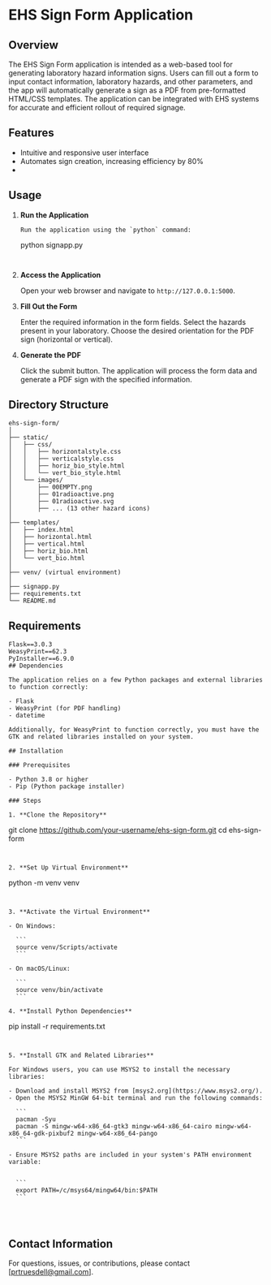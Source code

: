 
# EHS Sign Form Application

## Overview

The EHS Sign Form application is intended as a web-based tool for generating laboratory hazard information signs. Users can fill out a form to input contact information, laboratory hazards, and other parameters, and the app will automatically generate a sign as a PDF from pre-formatted HTML/CSS templates. The application can be integrated with EHS systems for accurate and efficient rollout of required signage.

## Features

- Intuitive and responsive user interface
- Automates sign creation, increasing efficiency by 80%
- 
## Usage

1. **Run the Application**


   ```
   Run the application using the `python` command:

   ```
   python signapp.py
   ```


2. **Access the Application**

   Open your web browser and navigate to `http://127.0.0.1:5000`.

3. **Fill Out the Form**

   Enter the required information in the form fields. Select the hazards present in your laboratory. Choose the desired orientation for the PDF sign (horizontal or vertical).

4. **Generate the PDF**

   Click the submit button. The application will process the form data and generate a PDF sign with the specified information.

## Directory Structure

```
ehs-sign-form/
│
├── static/
│   ├── css/
│   │   ├── horizontalstyle.css
│   │   ├── verticalstyle.css
│   │   ├── horiz_bio_style.html
│   │   └── vert_bio_style.html
│   └── images/
│       ├── 00EMPTY.png
│       ├── 01radioactive.png
│       ├── 01radioactive.svg
│       ├── ... (13 other hazard icons)
│
├── templates/
│   ├── index.html
│   ├── horizontal.html
│   ├── vertical.html
│   ├── horiz_bio.html
│   └── vert_bio.html
│
├── venv/ (virtual environment)
│
├── signapp.py
├── requirements.txt
└── README.md
```

## Requirements 

```
Flask==3.0.3
WeasyPrint==62.3
PyInstaller==6.9.0
## Dependencies

The application relies on a few Python packages and external libraries to function correctly:

- Flask
- WeasyPrint (for PDF handling)
- datetime

Additionally, for WeasyPrint to function correctly, you must have the GTK and related libraries installed on your system.

## Installation

### Prerequisites

- Python 3.8 or higher
- Pip (Python package installer)

### Steps

1. **Clone the Repository**

   ```
   git clone https://github.com/your-username/ehs-sign-form.git
   cd ehs-sign-form
   ```


2. **Set Up Virtual Environment**

   ```
   python -m venv venv
   ```


3. **Activate the Virtual Environment**

   - On Windows:

     ```
     source venv/Scripts/activate
     ```

   - On macOS/Linux:

     ```
     source venv/bin/activate
     ```

4. **Install Python Dependencies**

   ```
   pip install -r requirements.txt
   ```


5. **Install GTK and Related Libraries**

   For Windows users, you can use MSYS2 to install the necessary libraries:

   - Download and install MSYS2 from [msys2.org](https://www.msys2.org/).
   - Open the MSYS2 MinGW 64-bit terminal and run the following commands:

     ```
     pacman -Syu
     pacman -S mingw-w64-x86_64-gtk3 mingw-w64-x86_64-cairo mingw-w64-x86_64-gdk-pixbuf2 mingw-w64-x86_64-pango
     ```

   - Ensure MSYS2 paths are included in your system's PATH environment variable:

     
     ```
     export PATH=/c/msys64/mingw64/bin:$PATH
     ```




```

## Contact Information

For questions, issues, or contributions, please contact [prtruesdell@gmail.com].
